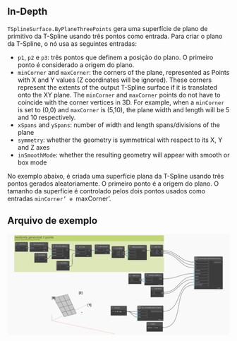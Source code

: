 <!--- Autodesk.DesignScript.Geometry.TSpline.TSplineSurface.ByPlaneThreePoints --->
<!--- SFTUBFPMM3AWPUQ6E6XPGTDHXANNIVC3ZHSMIP63ZGMSHIEQMWFQ --->
## In-Depth
`TSplineSurface.ByPlaneThreePoints` gera uma superfície de plano de primitivo da T-Spline usando três pontos como entrada. Para criar o plano da T-Spline, o nó usa as seguintes entradas:
- `p1`, `p2` e `p3`: três pontos que definem a posição do plano. O primeiro ponto é considerado a origem do plano.
- `minCorner` and `maxCorner`: the corners of the plane, represented as Points with X and Y values (Z coordinates will be ignored). These corners represent the extents of the output T-Spline surface if it is translated onto the XY plane. The `minCorner` and `maxCorner` points do not have to coincide with the corner vertices in 3D. For example, when a `minCorner` is set to (0,0) and `maxCorner` is (5,10), the plane width and length will be 5 and 10 respectively.
- `xSpans` and `ySpans`: number of width and length spans/divisions of the plane
- `symmetry`: whether the geometry is symmetrical with respect to its X, Y and Z axes
- `inSmoothMode`: whether the resulting geometry will appear with smooth or box mode

No exemplo abaixo, é criada uma superfície plana da T-Spline usando três pontos gerados aleatoriamente. O primeiro ponto é a origem do plano. O tamanho da superfície é controlado pelos dois pontos usados como entradas `minCorner’ e `maxCorner’.

## Arquivo de exemplo

![Example](./SFTUBFPMM3AWPUQ6E6XPGTDHXANNIVC3ZHSMIP63ZGMSHIEQMWFQ_img.jpg)
